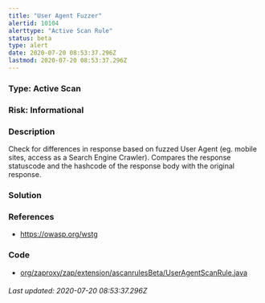 ```yaml
---
title: "User Agent Fuzzer"
alertid: 10104
alerttype: "Active Scan Rule"
status: beta
type: alert
date: 2020-07-20 08:53:37.296Z
lastmod: 2020-07-20 08:53:37.296Z
---
```

### Type: Active Scan

### Risk: Informational

### Description

Check for differences in response based on fuzzed User Agent (eg. mobile sites, access as a Search Engine Crawler). Compares the response statuscode and the hashcode of the response body with the original response.

### Solution



### References

* https://owasp.org/wstg

### Code

 * [org/zaproxy/zap/extension/ascanrulesBeta/UserAgentScanRule.java](https://github.com/zaproxy/zap-extensions/blob/master/addOns/ascanrulesBeta/src/main/java/org/zaproxy/zap/extension/ascanrulesBeta/UserAgentScanRule.java)

###### Last updated: 2020-07-20 08:53:37.296Z
